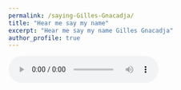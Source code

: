 ```yaml
---
permalink: /saying-Gilles-Gnacadja/
title: "Hear me say my name"
excerpt: "Hear me say my name Gilles Gnacadja"
author_profile: true
---
```


<audio controls>
    <source src="{{ base_path }}/audio/saying-Gilles-Gnacadja.mp3" type="audio/mpeg">
    Your browser does not support the audio element.
</audio>
